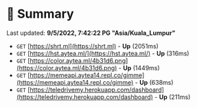 # 📖 Summary
Last updated: **9/5/2022, 7:42:22 PG "Asia/Kuala_Lumpur"**

- `GET` [https://shrt.ml](https://shrt.ml) - **Up** (2051ms)
- `GET` [https://hst.aytea.ml/](https://hst.aytea.ml/) - **Up** (316ms)
- `GET` [https://color.aytea.ml/4b31d6.png](https://color.aytea.ml/4b31d6.png) - **Up** (1449ms)
- `GET` [https://memeapi.aytea14.repl.co/gimme](https://memeapi.aytea14.repl.co/gimme) - **Up** (638ms)
- `GET` [https://teledrivemy.herokuapp.com/dashboard](https://teledrivemy.herokuapp.com/dashboard) - **Up** (211ms)
